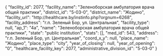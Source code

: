 {
    "facility_id": 2077,
    "facility_name": "Зеленоборская амбулатория врача общей практики",
    "district_id": "5-03-0",
    "district_name": "Жодино",
    "facility_url": "http:\/\/healthcare.by\/instinfo.php?orgnum=6268",
    "facility_address": "г.п. Зеленый Бор, ул. Центральная",
    "facility_type": null,
    "ap_1": "4а",
    "name": "Зеленоборская амбулатория врача общей практики",
    "state": "public institution",
    "stats": [],
    "med_id": 543,
    "address": "г.п. Зеленый Бор, ул. Центральная",
    "coord_x_y": null,
    "place_name": "Жодино",
    "place_type": "city",
    "year_of_closing": null,
    "year_of_opening": "0",
    "healthcare_facility_key": 2077,
    "administrative_division_id": "5-03-0"
}